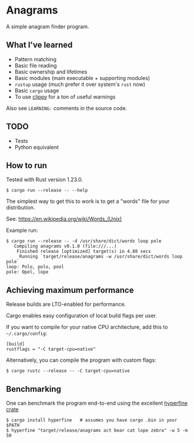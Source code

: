 # Anagrams

A simple anagram finder program.


## What I've learned

- Pattern matching
- Basic file reading
- Basic ownership and lifetimes
- Basic modules (main executable + supporting modules)
- `rustup` usage (much prefer it over system's `rust` now)
- Basic `cargo` usage
- To use [clippy](https://github.com/rust-lang-nursery/rust-clippy) for a ton of useful warnings

Also see `LEARNING:` comments in the source code.

## TODO

- Tests
- Python equivalent

## How to run

Tested with Rust version 1.23.0.

```
$ cargo run --release -- --help
```

The simplest way to get this to work is to get a "words" file for your distribution.

See: <https://en.wikipedia.org/wiki/Words_(Unix)>

Example run:

```
$ cargo run --release -- -d /usr/share/dict/words loop pole
   Compiling anagrams v0.1.0 (file:///...)
    Finished release [optimized] target(s) in 4.88 secs
     Running `target/release/anagrams -w /usr/share/dict/words loop pole`
loop: Polo, polo, pool
pole: Opel, lope
```

## Achieving maximum performance

Release builds are LTO-enabled for performance.

Cargo enables easy configuration of local build flags per user.

If you want to compile for your native CPU architecture, add this to `~/.cargo/config`:

```
[build]
rustflags = "-C target-cpu=native"
```

Alternatively, you can compile the program with custom flags:

```
$ cargo rustc --release -- -C target-cpu=native
```

## Benchmarking

One can benchmark the program end-to-end using the excellent [hyperfine crate](https://github.com/sharkdp/hyperfine)

```
$ cargo install hyperfine	# assumes you have cargo .bin in your $PATH
$ hyperfine "target/release/anagrams act bear cat lope zebra" -w 5 -m 50
```
